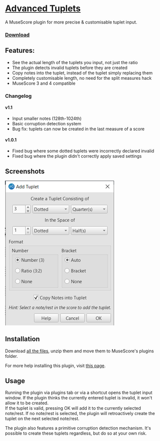 # [Advanced Tuplets](https://musescore.org/project/advanced-tuplets)
A MuseScore plugin for more precise &amp; customisable tuplet input.

### [Download](https://github.com/XiaoMigros/advanced-tuplets/archive/main.zip)

## Features:
- See the actual length of the tuplets you input, not just the ratio
- The plugin detects invalid tuplets before they are created
- Copy notes into the tuplet, instead of the tuplet simply replacing them
- Completely customisable length, no need for the split measures hack
- MuseScore 3 and 4 compatible
### Changelog
#### v1.1
- Input smaller notes (128th-1024th)
- Basic corruption detection system
- Bug fix: tuplets can now be created in the last measure of a score
#### v1.0.1
- Fixed bug where some dotted tuplets were incorrectly declared invalid
- Fixed bug where the plugin didn't correctly apply saved settings

## Screenshots
![Plugin Window Screenshot](https://github.com/XiaoMigros/Advanced-Tuplets/blob/main/example.png)

## Installation
Download [all the files](https://github.com/XiaoMigros/advanced-tuplets/archive/main.zip), unzip them and move them to MuseScore's plugins folder.

For more help installing this plugin, visit [this page](https://musescore.org/en/handbook/3/plugins#installation).

## Usage
Running the plugin via plugins tab or via a shortcut opens the tuplet input window. If the plugin thinks the currently entered tuplet is invalid, it won't allow it to be created.<br/>
If the tuplet is valid, pressing OK will add it to the currently selected note/rest. If no note/rest is selected, the plugin will retroactively create the tuplet on the next selected note/rest.

The plugin also features a primitive corruption detection mechanism. It's possible to create these tuplets regardless, but do so at your own risk.

